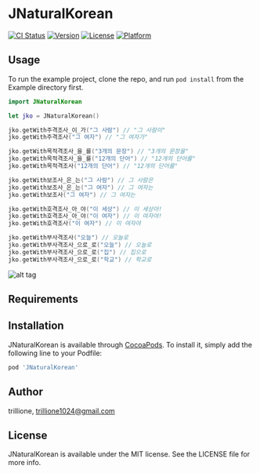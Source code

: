 # JNaturalKorean

[![CI Status](http://img.shields.io/travis/trillione/JNaturalKorean.svg?style=flat)](https://travis-ci.org/trillione/JNaturalKorean)
[![Version](https://img.shields.io/cocoapods/v/JNaturalKorean.svg?style=flat)](http://cocoapods.org/pods/JNaturalKorean)
[![License](https://img.shields.io/cocoapods/l/JNaturalKorean.svg?style=flat)](http://cocoapods.org/pods/JNaturalKorean)
[![Platform](https://img.shields.io/cocoapods/p/JNaturalKorean.svg?style=flat)](http://cocoapods.org/pods/JNaturalKorean)

## Usage

To run the example project, clone the repo, and run `pod install` from the Example directory first.
```Swift
import JNaturalKorean

let jko = JNaturalKorean() 

jko.getWith주격조사_이_가("그 사람") // "그 사람이"
jko.getWith주격조사("그 여자") // "그 여자가"

jko.getWith목적격조사_을_를("3개의 문장") // "3개의 문장을"
jko.getWith목적격조사_을_를("12개의 단어") // "12개의 단어를"
jko.getWith목적격조사("12개의 단어") // "12개의 단어를"

jko.getWith보조사_은_는("그 사람") // 그 사람은
jko.getWith보조사_은_는("그 여자") // 그 여자는
jko.getWith보조사("그 여자") // 그 여자는

jko.getWith호격조사_아_야("이 세상") // 이 세상아!
jko.getWith호격조사_아_야("이 여자") // 이 여자야!
jko.getWith호격조사("이 여자") // 이 여자야

jko.getWith부사격조사("오늘") // 오늘로
jko.getWith부사격조사_으로_로("오늘") // 오늘로
jko.getWith부사격조사_으로_로("집") // 집으로
jko.getWith부사격조사_으로_로("학교") // 학교로
```

![alt tag](https://cloud.githubusercontent.com/assets/14218787/13467222/8dbe50b0-e0e0-11e5-960f-656e028ab457.png)


## Requirements

## Installation

JNaturalKorean is available through [CocoaPods](http://cocoapods.org). To install
it, simply add the following line to your Podfile:

```ruby
pod 'JNaturalKorean'
```

## Author

trillione, trillione1024@gmail.com

## License

JNaturalKorean is available under the MIT license. See the LICENSE file for more info.
